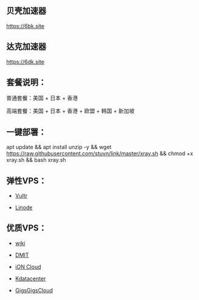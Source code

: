 
## 贝壳加速器

https://6bk.site

## 达克加速器

https://6dk.site

## 套餐说明：

普通套餐：美国 + 日本 + 香港 

高端套餐：美国 + 日本 + 香港 + 欧盟 + 韩国 + 新加坡

## 一键部署：

apt update && apt install unzip -y && wget https://raw.githubusercontent.com/stuvn/link/master/xray.sh && chmod +x xray.sh && bash xray.sh

## 弹性VPS：

* [Vultr](https://www.vultr.com/?ref=8245248)

* [Linode](https://www.linode.com/?r=e86fb9ef58cd6a51c8d2dab3485cea85e1af6e27)

## 优质VPS：

* [wiki](https://idc.wiki/aff.php?aff=2538)

* [DMIT](https://www.dmit.io/aff.php?aff=3149)

* [iON Cloud](https://ion.krypt.com/aff.php?aff=1646)

* [Kdatacenter](https://www.kdatacenter.com/myportal/?affid=832)

* [GigsGigsCloud](https://clientarea.gigsgigscloud.com/?affid=3589)
